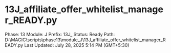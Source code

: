 # 13J_affiliate_offer_whitelist_manager_READY.py

Phase: 13
Module: J
Prefix: 13J_
Status: Ready
Path: D:\MAGIC\scripts\phase13\module_J\13J_affiliate_offer_whitelist_manager_READY.py
Last Updated: July 28, 2025 5:14 PM (GMT+5:30)
